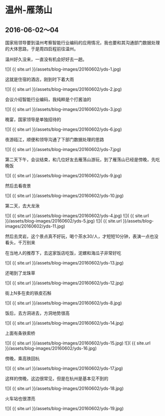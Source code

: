 温州-雁荡山
====================

2016-06-02～04
-----------------------

国家局领导要到温州考察智能行业编码的应用情况，我也要和其沟通部门数据处理的大体思路，于是周四启程前往温州。

温州好久没来，一直没有机会好好去一趟。

![]( {{ site.url }}/assets/blog-images/20160602/yds-1.jpg)

这就是住宿的酒店，刚到时下着大雨

![]( {{ site.url }}/assets/blog-images/20160602/yds-2.jpg)

会议介绍智能行业编码，我纯粹是个打酱油的

![]( {{ site.url }}/assets/blog-images/20160602/yds-3.jpg)

晚宴，国家领导是单独招待的

![]( {{ site.url }}/assets/blog-images/20160602/yds-6.jpg)

夜游瓯江，顺便和领导沟通了下部门数据处理的思路

![]( {{ site.url }}/assets/blog-images/20160602/yds-7.jpg)

第二天下午，会议结束，和几位好友去雁荡山游玩，到了雁荡山已经是傍晚，先吃晚饭

![]( {{ site.url }}/assets/blog-images/20160602/yds-9.jpg)

然后去看夜景

![]( {{ site.url }}/assets/blog-images/20160602/yds-10.jpg)

第二天，去大龙湫

![]( {{ site.url }}/assets/blog-images/20160602/yds-4.jpg)
![]( {{ site.url }}/assets/blog-images/20160602/yds-5.jpg)
![]( {{ site.url }}/assets/blog-images/20160602/yds-11.jpg)

然后去灵岩，这个景点真不好玩，喝个茶水30/人，才短短10分钟，表演一点也没看头，千万别来

在当地人的推荐下，去这家饭店吃饭，泥螺和海瓜子非常好吃

![]( {{ site.url }}/assets/blog-images/20160602/yds-13.jpg)

还喝到了龙珠草

![]( {{ site.url }}/assets/blog-images/20160602/yds-12.jpg)

街上N多在卖的铁皮石斛

![]( {{ site.url }}/assets/blog-images/20160602/yds-8.jpg)

饭后，去方洞进去，方洞地势很高

![]( {{ site.url }}/assets/blog-images/20160602/yds-14.jpg)

上面有条铁索桥

![]( {{ site.url }}/assets/blog-images/20160602/yds-15.jpg)
![]( {{ site.url }}/assets/blog-images/20160602/yds-16.jpg)

傍晚，乘高铁回杭

![]( {{ site.url }}/assets/blog-images/20160602/yds-17.jpg)

这样的傍晚，这边很常见，但是在杭州是基本见不到的

![]( {{ site.url }}/assets/blog-images/20160602/yds-18.jpg)

火车站也很漂亮

![]( {{ site.url }}/assets/blog-images/20160602/yds-19.jpg)

